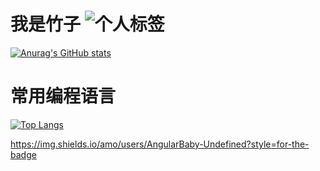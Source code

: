 <!-- GitHub 统计卡片 -->
# 我是竹子  ![个人标签](https://img.shields.io/badge/name-竹子-brightgreen)
[![Anurag's GitHub stats](https://github-readme-stats.vercel.app/api?username=AngularBaby-Undefined&show_icons=true&count_private=true&theme=dracula&locale=cn&hide_border=true&bg_color=62deg,8EC5FC,E0C3FC&hide_title=true&include_all_commits=true)](https://github.com/anuraghazra/github-readme-stats)

# 常用编程语言
[![Top Langs](https://github-readme-stats.vercel.app/api/top-langs/?username=AngularBaby-Undefined)](https://github.com/anuraghazra/github-readme-stats)


https://img.shields.io/amo/users/AngularBaby-Undefined?style=for-the-badge
